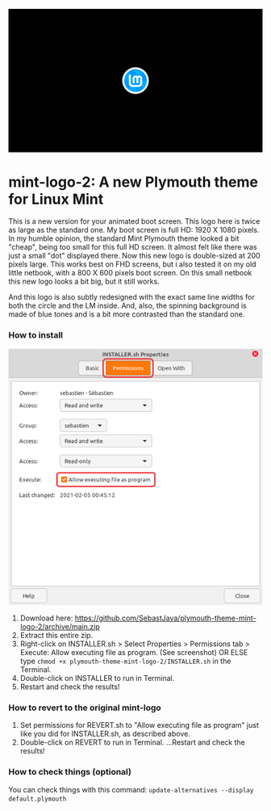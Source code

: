 ![Preview](preview-FHD.png)

# mint-logo-2: A new Plymouth theme for Linux Mint
This is a new version for your animated boot screen. This logo here is twice as large as the standard one. My boot screen is full HD: 1920 X 1080 pixels. In my humble opinion, the standard Mint Plymouth theme looked a bit "cheap", being too small for this full HD screen. It almost felt like there was just a small "dot" displayed there. Now this new logo is double-sized at 200 pixels large. This works best on FHD screens, but i also tested it on my old little netbook, with a 800 X 600 pixels boot screen. On this small netbook this new logo looks a bit big, but it still works.

And this logo is also subtly redesigned with the exact same line widths for both the circle and the LM inside. And, also, the spinning background is made of blue tones and is a bit more contrasted than the standard one.

### How to install
![Permissions-howto](Permissions-program.png)

1. Download here: https://github.com/SebastJava/plymouth-theme-mint-logo-2/archive/main.zip
1. Extract this entire zip.
1. Right-click on INSTALLER.sh > Select Properties > Permissions tab > Execute: Allow executing file as program. (See screenshot) OR ELSE type `chmod +x plymouth-theme-mint-logo-2/INSTALLER.sh` in the Terminal.
1. Double-click on INSTALLER to run in Terminal.
1. Restart and check the results!

### How to revert to the original mint-logo
1. Set permissions for REVERT.sh to "Allow executing file as program" just like you did for INSTALLER.sh, as described above.
1. Double-click on REVERT to run in Terminal.
...Restart and check the results!

### How to check things (optional)
You can check things with this command:
`update-alternatives --display default.plymouth`
